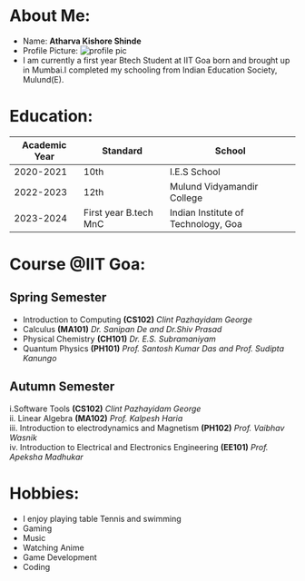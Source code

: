 # About Me:

- Name: **Atharva Kishore Shinde**
- Profile Picture:
 ![profile pic](https://img.freepik.com/free-vector/it-takes-two-tango-idiom_1308-17930.jpg?w=740&t=st=1707283068~exp=1707283668~hmac=cae94169c3ac2361c47dfbeb88a615ad987145bdfb57e6b5936272fe437a91af)
- I am currently a first year Btech Student at IIT Goa born and brought up in Mumbai.I completed my schooling from Indian Education Society, Mulund(E).

# Education:
|Academic Year|Standard|School
|-|-|-
|2020-2021|10th|I.E.S School
|2022-2023|12th|Mulund Vidyamandir College
|2023-2024|First year B.tech MnC|Indian Institute of Technology, Goa

# Course @IIT Goa:
## Spring Semester
- Introduction to Computing **(CS102)** *Clint Pazhayidam George*
- Calculus **(MA101)** *Dr. Sanipan De and Dr.Shiv Prasad*
- Physical Chemistry **(CH101)** *Dr. E.S. Subramaniyam*
- Quantum Physics **(PH101)** *Prof. Santosh Kumar Das and Prof. Sudipta Kanungo*

## Autumn Semester
i.Software Tools **(CS102)** *Clint Pazhayidam George*    
ii. Linear Algebra **(MA102)** *Prof. Kalpesh Haria*  
iii. Introduction to electrodynamics and Magnetism **(PH102)** *Prof. Vaibhav Wasnik*  
iv. Introduction to Electrical and Electronics Engineering **(EE101)** *Prof. Apeksha Madhukar*   

# Hobbies:
- I enjoy playing table Tennis and swimming
- Gaming
- Music
- Watching Anime
- Game Development
- Coding


